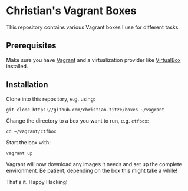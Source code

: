 # Christian's Vagrant Boxes

This repository contains various Vagrant boxes I use for different tasks.

## Prerequisites

Make sure you have [Vagrant](https://www.vagrantup.com/) and a virtualization provider like [VirtualBox](https://www.virtualbox.org/) installed.

## Installation

Clone into this repository, e.g. using:
```
git clone https://github.com/christian-titze/boxes ~/vagrant
```

Change the directory to a box you want to run, e.g. `ctfbox`:
```
cd ~/vagrant/ctfbox
```

Start the box with:
```
vagrant up
```

Vagrant will now download any images it needs and set up the complete environment. Be patient, depending on the box this might take a while!

That's it. Happy Hacking!
